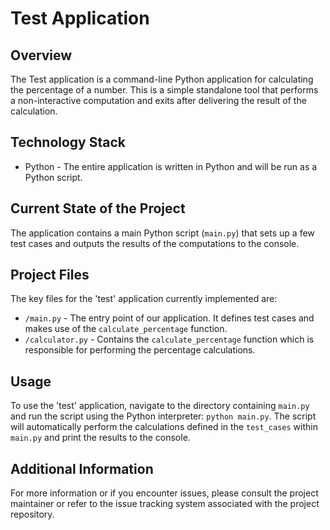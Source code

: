 # Test Application

## Overview
The Test application is a command-line Python application for calculating the percentage of a number. This is a simple standalone tool that performs a non-interactive computation and exits after delivering the result of the calculation.

## Technology Stack
* Python - The entire application is written in Python and will be run as a Python script.

## Current State of the Project
The application contains a main Python script (`main.py`) that sets up a few test cases and outputs the results of the computations to the console.

## Project Files
The key files for the 'test' application currently implemented are:

* `/main.py` - The entry point of our application. It defines test cases and makes use of the `calculate_percentage` function.
* `/calculator.py` - Contains the `calculate_percentage` function which is responsible for performing the percentage calculations.

## Usage
To use the 'test' application, navigate to the directory containing `main.py` and run the script using the Python interpreter: `python main.py`. The script will automatically perform the calculations defined in the `test_cases` within `main.py` and print the results to the console.

## Additional Information
For more information or if you encounter issues, please consult the project maintainer or refer to the issue tracking system associated with the project repository.
